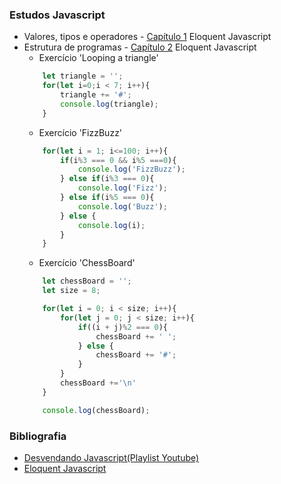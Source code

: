 ### Estudos Javascript
* Valores, tipos e operadores - [Capítulo 1](http://eloquentjavascript.net/01_values.html) Eloquent Javascript
* Estrutura de programas - [Capítulo 2](http://eloquentjavascript.net/02_program_structure.html) Eloquent Javascript
    * Exercício 'Looping a triangle'
    ```javascript
        let triangle = '';
        for(let i=0;i < 7; i++){
            triangle += '#';
            console.log(triangle);
        }
    ```
    * Exercício 'FizzBuzz'
    ```javascript
        for(let i = 1; i<=100; i++){
            if(i%3 === 0 && i%5 ===0){
                console.log('FizzBuzz');
            } else if(i%3 === 0){
                console.log('Fizz');
            } else if(i%5 === 0){
                console.log('Buzz');
            } else {
                console.log(i);
            }
        }
    ```
    * Exercício 'ChessBoard'
    ```javascript 
        let chessBoard = '';
        let size = 8;

        for(let i = 0; i < size; i++){
            for(let j = 0; j < size; i++){
                if((i + j)%2 === 0){
                    chessBoard += ' ';
                } else {
                    chessBoard += '#';
                }
            }
            chessBoard +='\n'
        }

        console.log(chessBoard);
    ```

### Bibliografia

- [Desvendando Javascript(Playlist Youtube)](https://www.youtube.com/watch?v=093dIOCNeIc&list=PLQCmSnNFVYnT1-oeDOSBnt164802rkegc)
- [Eloquent Javascript](http://eloquentjavascript.net/)